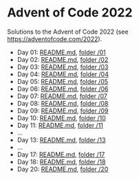 # Advent of Code 2022

Solutions to the Advent of Code 2022 (see https://adventofcode.com/2022).

- Day 01: [README.md](01/README.md), [folder /01](01/)
- Day 02: [README.md](02/README.md), [folder /02](02/)
- Day 03: [README.md](03/README.md), [folder /03](03/)
- Day 04: [README.md](04/README.md), [folder /04](04/)
- Day 05: [README.md](05/README.md), [folder /05](05/)
- Day 06: [README.md](06/README.md), [folder /06](06/)
- Day 07: [README.md](07/README.md), [folder /07](07/)
- Day 08: [README.md](08/README.md), [folder /08](08/)
- Day 09: [README.md](09/README.md), [folder /09](09/)
- Day 10: [README.md](10/README.md), [folder /10](10/)
- Day 11: [README.md](11/README.md), [folder /11](11/)
- ...
- Day 13: [README.md](13/README.md), [folder /13](13/)
- ...
- Day 17: [README.md](17/README.md), [folder /17](17/)
- Day 18: [README.md](18/README.md), [folder /18](18/)
- Day 20: [README.md](20/README.md), [folder /20](20/)